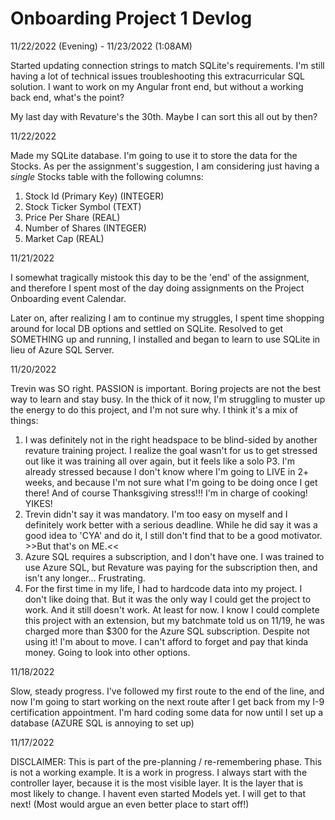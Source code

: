 # Onboarding Project 1 Devlog

11/22/2022 (Evening) - 11/23/2022 (1:08AM)

Started updating connection strings to match SQLite's requirements. I'm still having a lot of technical issues troubleshooting this extracurricular SQL solution.
I want to work on my Angular front end, but without a working back end, what's the point? 

My last day with Revature's the 30th. Maybe I can sort this all out by then?


11/22/2022

Made my SQLite database. I'm going to use it to store the data for the Stocks. 
As per the assignment's suggestion, I am considering just having a *single* Stocks table with the following columns:
1. Stock Id (Primary Key) (INTEGER)
2. Stock Ticker Symbol (TEXT)
3. Price Per Share (REAL)
4. Number of Shares (INTEGER)
5. Market Cap (REAL)

11/21/2022

I somewhat tragically mistook this day to be the 'end' of the assignment, and therefore I spent most of the day doing
assignments on the Project Onboarding event Calendar.

Later on, after realizing I am to continue my struggles, I spent time shopping around for local DB options and settled on SQLite.
Resolved to get SOMETHING up and running, I installed and began to learn to use SQLite in lieu of Azure SQL Server.

11/20/2022

Trevin was SO right. PASSION is important. Boring projects are not the best way to learn and stay busy.
In the thick of it now, I'm struggling to muster up the energy to do this project, and I'm not sure why.
I think it's a mix of things: 
1. I was definitely not in the right headspace to be blind-sided by another revature training project.
   I realize the goal wasn't for us to get stressed out like it was training all over again, but it feels like a solo P3.
   I'm already stressed because I don't know where I'm going to LIVE in 2+ weeks, and because I'm not sure what I'm going to be doing once I get there!
   And of course Thanksgiving stress!!! I'm in charge of cooking! YIKES!
2. Trevin didn't say it was mandatory. I'm too easy on myself and I definitely work better with a serious deadline.
   While he did say it was a good idea to 'CYA' and do it, I still don't find that to be a good motivator. >>But that's on ME.<<
3. Azure SQL requires a subscription, and I don't have one. I was trained to use Azure SQL, 
   but Revature was paying for the subscription then, and isn't any longer... Frustrating.
4. For the first time in my life, I had to hardcode data into my project. I don't like doing that. But it was 
   the only way I could get the project to work. And it still doesn't work. At least for now.
I know I could complete this project with an extension, but my batchmate told us on 11/19, he was charged more than $300
for the Azure SQL subscription. Despite not using it! I'm about to move. I can't afford to forget and pay that kinda money.
Going to look into other options.

11/18/2022

Slow, steady progress. 
I've followed my first route to the end of the line, and now I'm going to start working on the next route after I get back
from my I-9 certification appointment.
I'm hard coding some data for now until I set up a database (AZURE SQL is annoying to set up)

11/17/2022

DISCLAIMER: This is part of the pre-planning / re-remembering phase. This is not a working example. It is a work in progress.
I always start with the controller layer, because it is the most visible layer. It is the layer that is most likely to change.
I havent even started Models yet. I will get to that next! (Most would argue an even better place to start off!)
